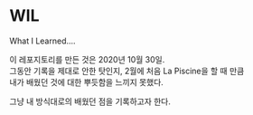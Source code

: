 # WIL  
What I Learned....  
  
이 레포지토리를 만든 것은 2020년 10월 30일.  
그동안 기록을 제대로 안한 탓인지, 2월에 처음 La Piscine을 할 때 만큼  
내가 배웠던 것에 대한 뿌듯함을 느끼지 못했다.  
  
그냥 내 방식대로의 배웠던 점을 기록하고자 한다.  
